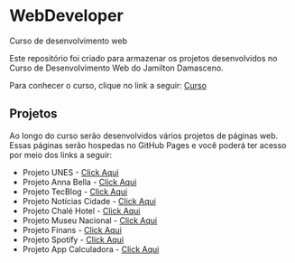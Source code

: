 # WebDeveloper
Curso de desenvolvimento web

Este repositório foi criado para armazenar os projetos desenvolvidos no Curso de Desenvolvimento Web do Jamilton Damasceno.

Para conhecer o curso, clique no link a seguir:
[Curso](https://www.udemy.com/course/web-completo/)

## Projetos
Ao longo do curso serão desenvolvidos vários projetos de páginas web.
Essas páginas serão hospedas no GitHub Pages e você poderá ter acesso
por meio dos links a seguir:

* Projeto UNES - [Click Aqui](https://fagnerzulin.github.io/Projeto-Unes/)
* Projeto Anna Bella - [Click Aqui](https://fagnerzulin.github.io/Projeto-Anna-Bella/)
* Projeto TecBlog - [Click Aqui](https://fagnerzulin.github.io/Projeto-TecBlog/)
* Projeto Notícias Cidade - [Click Aqui](https://fagnerzulin.github.io/Projeto-Noticias-Cidade/)
* Projeto Chalé Hotel - [Click Aqui](https://fagnerzulin.github.io/Projeto-Chale-Hotel/)
* Projeto Museu Nacional - [Click Aqui](https://fagnerzulin.github.io/Projeto-Museu-Nacional/)
* Projeto Finans - [Click Aqui](https://fagnerzulin.github.io/Projeto-Finans/)
* Projeto Spotify - [Click Aqui](https://fagnerzulin.github.io/Projeto-Spotify/)
* Projeto App Calculadora - [Click Aqui](https://fagnerzulin.github.io/Projeto-App-Calculadora/)



